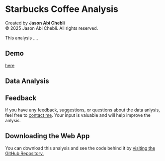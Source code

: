 # Starbucks Coffee Analysis 

Created by **Jason Abi Chebli**  
© 2025 Jason Abi Chebli. All rights reserved.

<div style="text-align: justify;">
This analysis ....


</div>

## Demo
[here](https://jabichebli.github.io/weeklyPlanner/LucidChart_Home_Page.pdf)

## Data Analysis


## Feedback

If you have any feedback, suggestions, or questions about the data anlysis, feel free to [contact me](https://jabichebli.github.io/jabichebli/contact.html). Your input is valuable and will help improve the anlysis.

## Downloading the Web App

You can download this analysis and see the code behind it by [visiting the GitHub Repository.](https://github.com/jabichebli/weeklyPlanner.git)
